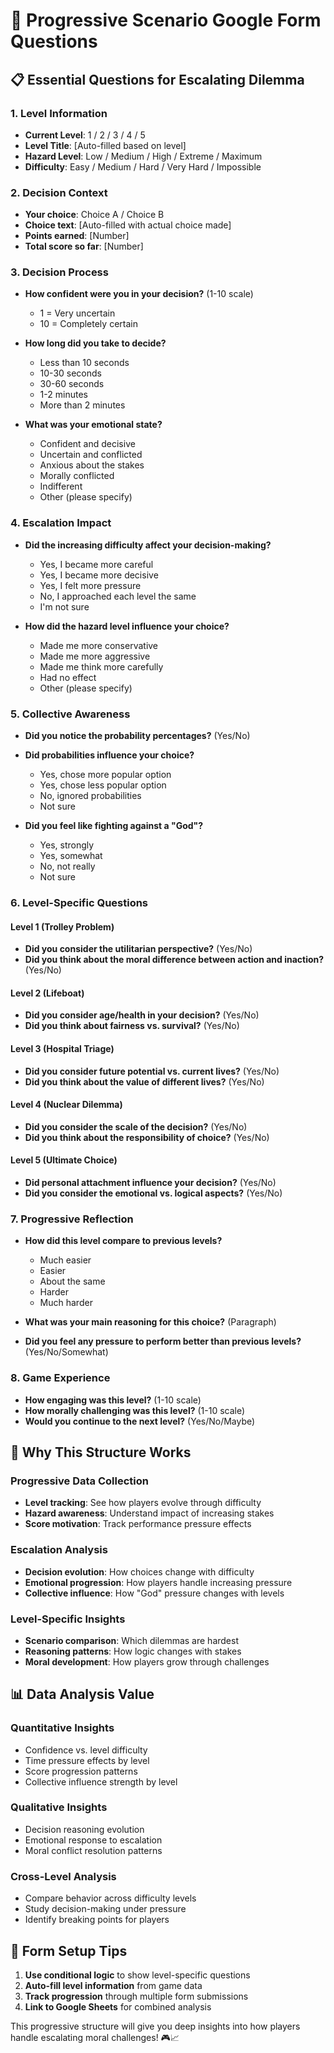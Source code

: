 # 🎯 Progressive Scenario Google Form Questions

## 📋 **Essential Questions for Escalating Dilemma**

### **1. Level Information**
- **Current Level**: 1 / 2 / 3 / 4 / 5
- **Level Title**: [Auto-filled based on level]
- **Hazard Level**: Low / Medium / High / Extreme / Maximum
- **Difficulty**: Easy / Medium / Hard / Very Hard / Impossible

### **2. Decision Context**
- **Your choice**: Choice A / Choice B
- **Choice text**: [Auto-filled with actual choice made]
- **Points earned**: [Number]
- **Total score so far**: [Number]

### **3. Decision Process**
- **How confident were you in your decision?** (1-10 scale)
  - 1 = Very uncertain
  - 10 = Completely certain

- **How long did you take to decide?**
  - Less than 10 seconds
  - 10-30 seconds
  - 30-60 seconds
  - 1-2 minutes
  - More than 2 minutes

- **What was your emotional state?**
  - Confident and decisive
  - Uncertain and conflicted
  - Anxious about the stakes
  - Morally conflicted
  - Indifferent
  - Other (please specify)

### **4. Escalation Impact**
- **Did the increasing difficulty affect your decision-making?**
  - Yes, I became more careful
  - Yes, I became more decisive
  - Yes, I felt more pressure
  - No, I approached each level the same
  - I'm not sure

- **How did the hazard level influence your choice?**
  - Made me more conservative
  - Made me more aggressive
  - Made me think more carefully
  - Had no effect
  - Other (please specify)

### **5. Collective Awareness**
- **Did you notice the probability percentages?** (Yes/No)
- **Did probabilities influence your choice?**
  - Yes, chose more popular option
  - Yes, chose less popular option
  - No, ignored probabilities
  - Not sure

- **Did you feel like fighting against a "God"?**
  - Yes, strongly
  - Yes, somewhat
  - No, not really
  - Not sure

### **6. Level-Specific Questions**

#### **Level 1 (Trolley Problem)**
- **Did you consider the utilitarian perspective?** (Yes/No)
- **Did you think about the moral difference between action and inaction?** (Yes/No)

#### **Level 2 (Lifeboat)**
- **Did you consider age/health in your decision?** (Yes/No)
- **Did you think about fairness vs. survival?** (Yes/No)

#### **Level 3 (Hospital Triage)**
- **Did you consider future potential vs. current lives?** (Yes/No)
- **Did you think about the value of different lives?** (Yes/No)

#### **Level 4 (Nuclear Dilemma)**
- **Did you consider the scale of the decision?** (Yes/No)
- **Did you think about the responsibility of choice?** (Yes/No)

#### **Level 5 (Ultimate Choice)**
- **Did personal attachment influence your decision?** (Yes/No)
- **Did you consider the emotional vs. logical aspects?** (Yes/No)

### **7. Progressive Reflection**
- **How did this level compare to previous levels?**
  - Much easier
  - Easier
  - About the same
  - Harder
  - Much harder

- **What was your main reasoning for this choice?** (Paragraph)
- **Did you feel any pressure to perform better than previous levels?** (Yes/No/Somewhat)

### **8. Game Experience**
- **How engaging was this level?** (1-10 scale)
- **How morally challenging was this level?** (1-10 scale)
- **Would you continue to the next level?** (Yes/No/Maybe)

## 🎯 **Why This Structure Works**

### **Progressive Data Collection**
- **Level tracking**: See how players evolve through difficulty
- **Hazard awareness**: Understand impact of increasing stakes
- **Score motivation**: Track performance pressure effects

### **Escalation Analysis**
- **Decision evolution**: How choices change with difficulty
- **Emotional progression**: How players handle increasing pressure
- **Collective influence**: How "God" pressure changes with levels

### **Level-Specific Insights**
- **Scenario comparison**: Which dilemmas are hardest
- **Reasoning patterns**: How logic changes with stakes
- **Moral development**: How players grow through challenges

## 📊 **Data Analysis Value**

### **Quantitative Insights**
- Confidence vs. level difficulty
- Time pressure effects by level
- Score progression patterns
- Collective influence strength by level

### **Qualitative Insights**
- Decision reasoning evolution
- Emotional response to escalation
- Moral conflict resolution patterns

### **Cross-Level Analysis**
- Compare behavior across difficulty levels
- Study decision-making under pressure
- Identify breaking points for players

## 🔧 **Form Setup Tips**

1. **Use conditional logic** to show level-specific questions
2. **Auto-fill level information** from game data
3. **Track progression** through multiple form submissions
4. **Link to Google Sheets** for combined analysis

This progressive structure will give you deep insights into how players handle escalating moral challenges! 🎮📈 